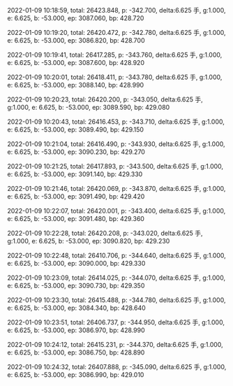2022-01-09 10:18:59, total: 26423.848, p: -342.700, delta:6.625 手, g:1.000, e: 6.625, b: -53.000, ep: 3087.060, bp: 428.720

2022-01-09 10:19:20, total: 26420.472, p: -342.780, delta:6.625 手, g:1.000, e: 6.625, b: -53.000, ep: 3086.820, bp: 428.700

2022-01-09 10:19:41, total: 26417.285, p: -343.760, delta:6.625 手, g:1.000, e: 6.625, b: -53.000, ep: 3087.600, bp: 428.920

2022-01-09 10:20:01, total: 26418.411, p: -343.780, delta:6.625 手, g:1.000, e: 6.625, b: -53.000, ep: 3088.140, bp: 428.990

2022-01-09 10:20:23, total: 26420.200, p: -343.050, delta:6.625 手, g:1.000, e: 6.625, b: -53.000, ep: 3089.590, bp: 429.080

2022-01-09 10:20:43, total: 26416.453, p: -343.710, delta:6.625 手, g:1.000, e: 6.625, b: -53.000, ep: 3089.490, bp: 429.150

2022-01-09 10:21:04, total: 26416.490, p: -343.930, delta:6.625 手, g:1.000, e: 6.625, b: -53.000, ep: 3090.230, bp: 429.270

2022-01-09 10:21:25, total: 26417.893, p: -343.500, delta:6.625 手, g:1.000, e: 6.625, b: -53.000, ep: 3091.140, bp: 429.330

2022-01-09 10:21:46, total: 26420.069, p: -343.870, delta:6.625 手, g:1.000, e: 6.625, b: -53.000, ep: 3091.490, bp: 429.420

2022-01-09 10:22:07, total: 26420.001, p: -343.400, delta:6.625 手, g:1.000, e: 6.625, b: -53.000, ep: 3091.480, bp: 429.360

2022-01-09 10:22:28, total: 26420.208, p: -343.020, delta:6.625 手, g:1.000, e: 6.625, b: -53.000, ep: 3090.820, bp: 429.230

2022-01-09 10:22:48, total: 26410.706, p: -344.640, delta:6.625 手, g:1.000, e: 6.625, b: -53.000, ep: 3090.000, bp: 429.330

2022-01-09 10:23:09, total: 26414.025, p: -344.070, delta:6.625 手, g:1.000, e: 6.625, b: -53.000, ep: 3090.730, bp: 429.350

2022-01-09 10:23:30, total: 26415.488, p: -344.780, delta:6.625 手, g:1.000, e: 6.625, b: -53.000, ep: 3084.340, bp: 428.640

2022-01-09 10:23:51, total: 26406.737, p: -344.950, delta:6.625 手, g:1.000, e: 6.625, b: -53.000, ep: 3086.970, bp: 428.990

2022-01-09 10:24:12, total: 26415.231, p: -344.370, delta:6.625 手, g:1.000, e: 6.625, b: -53.000, ep: 3086.750, bp: 428.890

2022-01-09 10:24:32, total: 26407.888, p: -345.090, delta:6.625 手, g:1.000, e: 6.625, b: -53.000, ep: 3086.990, bp: 429.010